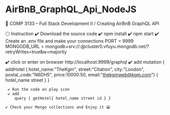 # AirBnB_GraphQL_Api_NodeJS

📌 COMP 3133 – Full Stack Development II /  Creating AirBnB GraphQL API

⚪️  Instruction
   ✔️ Download the source code
   ✔️ npm install
   ✔️ npm start
   ✔️ Create an .env file and make your connections 
         PORT = 9999
         MONGODB_URL = mongodb+srv://<username>:<password>@cluster0.vfuyu.mongodb.net/<dataname>?retryWrites=true&w=majority

   ✔️ click or enter on browser  http://localhost:9999/graphql
   ✔️ add 
        mutation {
            addHotel (
                hotel_name:"TheKgm",
                street:"Citation",
                city:"London",
                postal_code:"N6DH5",
                price:10000.50,
                email:"thekgmweb@kgm.com")
            {
                hotel_name
                street
            }
            }


     ✔️ Run the code on play icon
     ✔️ add 
        query { getHotel{ hotel_name street id } }

    ✔️ Check your Mongo collections and Enjoy it 😀

    
